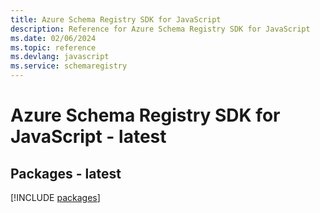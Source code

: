 ```yaml
---
title: Azure Schema Registry SDK for JavaScript
description: Reference for Azure Schema Registry SDK for JavaScript
ms.date: 02/06/2024
ms.topic: reference
ms.devlang: javascript
ms.service: schemaregistry
---
```

# Azure Schema Registry SDK for JavaScript - latest
## Packages - latest
[!INCLUDE [packages](schema-registry-index.md)]